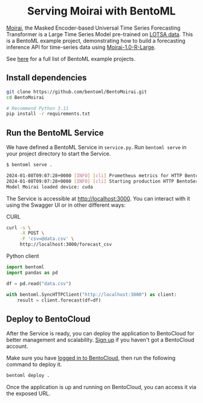 <div align="center">
    <h1 align="center">Serving Moirai with BentoML</h1>
</div>

[Moirai](https://arxiv.org/abs/2402.02592), the Masked Encoder-based Universal Time Series Forecasting Transformer is a Large Time Series Model pre-trained on [LOTSA data](https://huggingface.co/datasets/Salesforce/lotsa_data). This is a BentoML example project, demonstrating how to build a forecasting inference API for time-series data using [Moirai-1.0-R-Large](https://huggingface.co/Salesforce/moirai-1.0-R-large).

See [here](https://github.com/bentoml/BentoML/tree/main/examples) for a full list of BentoML example projects.

## Install dependencies

```bash
git clone https://github.com/bentoml/BentoMoirai.git
cd BentoMoirai

# Recommend Python 3.11
pip install -r requirements.txt
```

## Run the BentoML Service

We have defined a BentoML Service in `service.py`. Run `bentoml serve` in your project directory to start the Service.

```bash
$ bentoml serve .

2024-01-08T09:07:28+0000 [INFO] [cli] Prometheus metrics for HTTP BentoServer from "service:Moirai" can be accessed at http://localhost:3000/metrics.
2024-01-08T09:07:28+0000 [INFO] [cli] Starting production HTTP BentoServer from "service:Moirai" listening on http://localhost:3000 (Press CTRL+C to quit)
Model Moirai loaded device: cuda
```

The Service is accessible at [http://localhost:3000](http://localhost:3000/). You can interact with it using the Swagger UI or in other different ways:

CURL

```bash
curl -s \
     -X POST \
     -F 'csv=@data.csv' \
     http://localhost:3000/forecast_csv
```

Python client

```python
import bentoml
import pandas as pd

df = pd.read("data.csv")

with bentoml.SyncHTTPClient("http://localhost:3000") as client:
    result = client.forecast(df=df)
```

## Deploy to BentoCloud

After the Service is ready, you can deploy the application to BentoCloud for better management and scalability. [Sign up](https://www.bentoml.com/) if you haven't got a BentoCloud account.

Make sure you have [logged in to BentoCloud](https://docs.bentoml.com/en/latest/bentocloud/how-tos/manage-access-token.html), then run the following command to deploy it.

```bash
bentoml deploy .
```

Once the application is up and running on BentoCloud, you can access it via the exposed URL.
